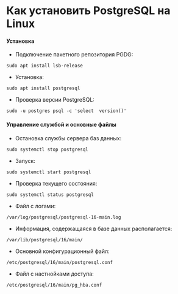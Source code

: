 # Как установить PostgreSQL на Linux

#### Установка

* Подключение пакетного репозитория PGDG:

`sudo apt install lsb-release`

* Установка:

`sudo apt install postgresql`

* Проверка версии PostgreSQL:

`sudo -u postgres psql -c 'select  version()'`

#### Управление службой и основные файлы

* Остановка службы сервера баз данных:

`sudo systemctl stop postgresql`

* Запуск:

`sudo systemctl start postgresql`

* Проверка текущего состояния:

`sudo systemctl status postgresql`

* Файл с логами:

`/var/log/postgresql/postgresql-16-main.log`

* Информация, содержащаяся в базе данных располагается:

`/var/lib/postgresql/16/main/`

* Основной конфигурационный файл:

`/etc/postgresql/16/main/postgresql.conf`

* Файл с настнойками доступа:

`/etc/postgresql/16/main/pg_hba.conf`

